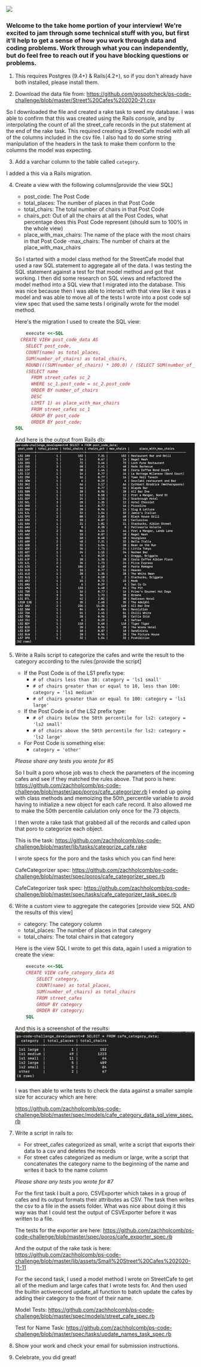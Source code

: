 ![](https://assets-global.website-files.com/5b69e8315733f2850ec22669/5b749a4663ff82be270ff1f5_GSC%20Lockup%20(Orange%20%3A%20Black).svg)

### Welcome to the take home portion of your interview! We're excited to jam through some technical stuff with you, but first it'll help to get a sense of how you work through data and coding problems. Work through what you can independently, but do feel free to reach out if you have blocking questions or problems.

1) This requires Postgres (9.4+) & Rails(4.2+), so if you don't already have both installed, please install them.

2) Download the data file from: https://github.com/gospotcheck/ps-code-challenge/blob/master/Street%20Cafes%202020-21.csv

So I downloaded the file and created a rake task to seed my database. I was able to confirm that this was created using the Rails console, and by interpolating the count of all the street_cafe records in the put statement at the end of the rake task. This required creating a StreetCafe model with all of the columns included in the csv file. I also had to do some string manipulation of the headers in the task to make them conform to the columns the model was expecting.

3) Add a varchar column to the table called `category`. 

I added a this via a Rails migration.

4) Create a view with the following columns[provide the view SQL]
    - post_code: The Post Code
    - total_places: The number of places in that Post Code
    - total_chairs: The total number of chairs in that Post Code
    - chairs_pct: Out of all the chairs at all the Post Codes, what percentage does this Post Code represent (should sum to 100% in the whole view)
    - place_with_max_chairs: The name of the place with the most chairs in that Post Code
    -max_chairs: The number of chairs at the place_with_max_chairs
	
    So I started with a model class method for the StreetCafe model that used a raw SQL statement to aggregate all of the data. I was testing the SQL statement against a test for that model method and got that working. I then did some research on SQL views and refactored the model method into a SQL view that I migrated into the database. This was nice because then I was able to interact with that view like it was a model and was able to move all of the tests I wrote into a post code sql view spec that used the same tests I originally wrote for the model method.
    
    Here's the migration I used to create the SQL view:
    ```ruby
    	execute <<-SQL
      CREATE VIEW post_code_data AS
        SELECT post_code,
        COUNT(name) as total_places,
        SUM(number_of_chairs) as total_chairs,
        ROUND(((SUM(number_of_chairs) * 100.0) / (SELECT SUM(number_of_chairs) FROM street_cafes)), 2) as chairs_pct,
        (SELECT name 
          FROM street_cafes sc_2 
          WHERE sc_1.post_code = sc_2.post_code 
          ORDER BY number_of_chairs 
          DESC 
          LIMIT 1) as place_with_max_chairs
          FROM street_cafes sc_1
          GROUP BY post_code
          ORDER BY post_code;
    SQL
    ```
    
    And here is the output from Rails db:
    ![Alt text](db/post_code_view_sql.png?raw=true "post_code_data SQL view")
    
    

5) Write a Rails script to categorize the cafes and write the result to the category according to the rules:[provide the script]
    - If the Post Code is of the LS1 prefix type:
        - `# of chairs less than 10: category = 'ls1 small'`
        - `# of chairs greater than or equal to 10, less than 100: category = 'ls1 medium'`
        - `# of chairs greater than or equal to 100: category = 'ls1 large' `
    - If the Post Code is of the LS2 prefix type: 
        - `# of chairs below the 50th percentile for ls2: category = 'ls2 small'`
        - `# of chairs above the 50th percentile for ls2: category = 'ls2 large'`
    - For Post Code is something else:
        - `category = 'other'`

    *Please share any tests you wrote for #5*

    So I built a poro whose job was to check the parameters of the incoming cafes and see if they matched the rules above.
    That poro is here: https://github.com/zachholcomb/ps-code-challenge/blob/master/app/poros/cafe_categorizer.rb 
    I ended up going with class methods and memoizing the 50th_percentile variable to avoid having to initialize a new object for
    each cafe record. It also allowed me to make the 50th percentile calulation only once for the 73 objects.

    I then wrote a rake task that grabbed all of the records and called upon that poro to categorize each object.
    
    This is the task: https://github.com/zachholcomb/ps-code-challenge/blob/master/lib/tasks/categorize_cafe.rake

    I wrote specs for the poro and the tasks which you can find here:
    
    CafeCategorizer spec: https://github.com/zachholcomb/ps-code-challenge/blob/master/spec/poros/cafe_categorizer_spec.rb
    
    CafeCategorizer task spec: https://github.com/zachholcomb/ps-code-challenge/blob/master/spec/tasks/cafe_categorizer_task_spec.rb


6) Write a custom view to aggregate the categories [provide view SQL AND the results of this view]
    - category: The category column
    - total_places: The number of places in that category
    - total_chairs: The total chairs in that category

    Here is the view SQL I wrote to get this data, again I used a migration to create the view:
    ```Ruby
        execute <<-SQL
        CREATE VIEW cafe_category_data AS
            SELECT category,
            COUNT(name) as total_places,
            SUM(number_of_chairs) as total_chairs
            FROM street_cafes
            GROUP BY category
            ORDER BY category;
        SQL
    ```

    And this is a screenshot of the results:
    ![Alt text](db/cafe_category_data_sql_view.png?raw=true "category_data SQL view")

    I was then able to write tests to check the data against a smaller sample size for accuracy which are here:
    
    https://github.com/zachholcomb/ps-code-challenge/blob/master/spec/models/cafe_category_data_sql_view_spec.rb

7) Write a script in rails to:
    - For street_cafes categorized as small, write a script that exports their data to a csv and deletes the records
    - For street cafes categorized as medium or large, write a script that concatenates the category name to the beginning of the name and writes it back to the name column
	
    *Please share any tests you wrote for #7*

    For the first task I built a poro, CSVExporter which takes in a group of cafes and its output formats their attributes as CSV. The task 
    then writes the csv to a file in the assets folder. What was nice about doing it this way was that I could test the output of CSVExporter before it was written to a file.
    
    The tests for the exporter are here: https://github.com/zachholcomb/ps-code-challenge/blob/master/spec/poros/cafe_exporter_spec.rb
    
    And the output of the rake task is here: https://github.com/zachholcomb/ps-code-challenge/blob/master/lib/assets/Small%20Street%20Cafes%202020-11-11

    For the second task, I used a model method I wrote on StreetCafe to get all of the medium and large cafes that I wrote tests for. And then used the builtin activerecord update_all function to batch update the cafes by adding their category to the front of their name.

    Model Tests: https://github.com/zachholcomb/ps-code-challenge/blob/master/spec/models/street_cafe_spec.rb
    
    Test for Name Task: https://github.com/zachholcomb/ps-code-challenge/blob/master/spec/tasks/update_names_task_spec.rb

8) Show your work and check your email for submission instructions.

9) Celebrate, you did great! 


